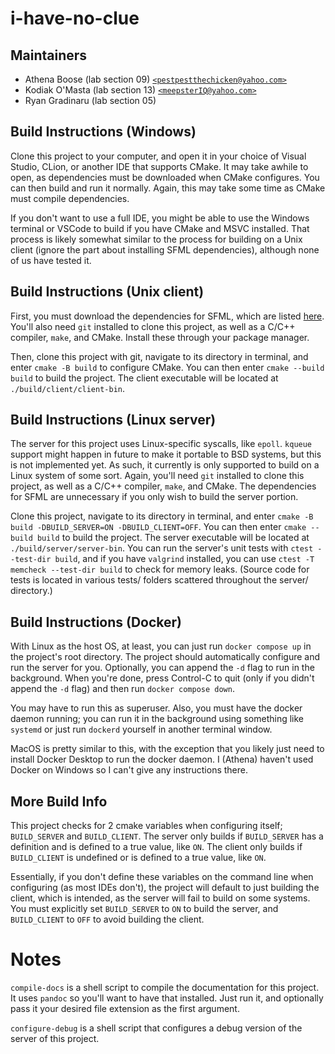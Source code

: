 # i-have-no-clue

## Maintainers

- Athena Boose (lab section 09) [`<pestpestthechicken@yahoo.com>`](mailto:pestpestthechicken@yahoo.com)
- Kodiak O'Masta (lab section 13) [`<meepsterIQ@yahoo.com>`](mailto:meepsterIQ@yahoo.com)
- Ryan Gradinaru (lab section 05)

## Build Instructions (Windows)

Clone this project to your computer, and open it in your choice of Visual Studio, CLion, or another IDE that supports CMake.
It may take awhile to open, as dependencies must be downloaded when CMake configures.
You can then build and run it normally.
Again, this may take some time as CMake must compile dependencies.

If you don't want to use a full IDE, you might be able to use the Windows terminal or VSCode to build if you have CMake and MSVC installed.
That process is likely somewhat similar to the process for building on a Unix client (ignore the part about installing SFML dependencies), although none of us have tested it.

## Build Instructions (Unix client)

First, you must download the dependencies for SFML, which are listed [here](https://github.com/SFML/cmake-sfml-project).
You'll also need `git` installed to clone this project, as well as a C/C++ compiler, `make`, and CMake.
Install these through your package manager.

Then, clone this project with git, navigate to its directory in terminal, and enter `cmake -B build` to configure CMake.
You can then enter `cmake --build build` to build the project.
The client executable will be located at `./build/client/client-bin`.

## Build Instructions (Linux server)

The server for this project uses Linux-specific syscalls, like `epoll`. 
`kqueue` support might happen in future to make it portable to BSD systems, but this is not implemented yet.
As such, it currently is only supported to build on a Linux system of some sort.
Again, you'll need `git` installed to clone this project, as well as a C/C++ compiler, `make`, and CMake.
The dependencies for SFML are unnecessary if you only wish to build the server portion.

Clone this project, navigate to its directory in terminal, and enter `cmake -B build -DBUILD_SERVER=ON -DBUILD_CLIENT=OFF`.
You can then enter `cmake --build build` to build the project.
The server executable will be located at `./build/server/server-bin`.
You can run the server's unit tests with `ctest --test-dir build`, and if you have `valgrind` installed, you can use `ctest -T memcheck --test-dir build` to check for memory leaks.
(Source code for tests is located in various tests/ folders scattered throughout the server/ directory.)

## Build Instructions (Docker)

With Linux as the host OS, at least, you can just run `docker compose up` in the project's root directory.
The project should automatically configure and run the server for you.
Optionally, you can append the `-d` flag to run in the background.
When you're done, press Control-C to quit (only if you didn't append the `-d` flag) and then run `docker compose down`.

You may have to run this as superuser.
Also, you must have the docker daemon running; you can run it in the background using something like `systemd` or just run `dockerd` yourself in another terminal window.

MacOS is pretty similar to this, with the exception that you likely just need to install Docker Desktop to run the docker daemon.
I (Athena) haven't used Docker on Windows so I can't give any instructions there.

## More Build Info

This project checks for 2 cmake variables when configuring itself; `BUILD_SERVER` and `BUILD_CLIENT`.
The server only builds if `BUILD_SERVER` has a definition and is defined to a true value, like `ON`.
The client only builds if `BUILD_CLIENT` is undefined or is defined to a true value, like `ON`.

Essentially, if you don't define these variables on the command line when configuring (as most IDEs don't), the project will default to just building the client, which is intended, as the server will fail to build on some systems. You must explicitly set `BUILD_SERVER` to `ON` to build the server, and `BUILD_CLIENT` to `OFF` to avoid building the client.

# Notes

`compile-docs` is a shell script to compile the documentation for this project.
It uses `pandoc` so you'll want to have that installed.
Just run it, and optionally pass it your desired file extension as the first argument.

`configure-debug` is a shell script that configures a debug version of the server of this project.
